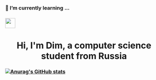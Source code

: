 ### 🔭 I’m currently learning ...
### <img src="https://github.com/blackcater/blackcater/raw/main/images/Hi.gif" height="32"/></h1>
### <h1 align="center">Hi, I'm Dim, a computer science student from Russia 


### [![Anurag's GitHub stats](https://github-readme-stats.vercel.app/api?username=Goodvin013)](https://github.com/Goodvin013/github-readme-stats)


<!--
**Goodvin013/Goodvin013** is a ✨ _special_ ✨ repository because its `README.md` (this file) appears on your GitHub profile.

Here are some ideas to get you started:

- 🔭 I’m currently working on ...
- 🌱 I’m currently learning ...
- 👯 I’m looking to collaborate on ...
- 🤔 I’m looking for help with ...
- 💬 Ask me about ...
- 📫 How to reach me: ...
- 😄 Pronouns: ...
- ⚡ Fun fact: ...
-->
